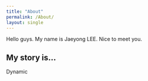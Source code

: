```yaml
---
title: "About"
permalink: /About/
layout: single
---
```


Hello guys. My name is Jaeyong LEE.
Nice to meet you.

## My story is...
Dynamic